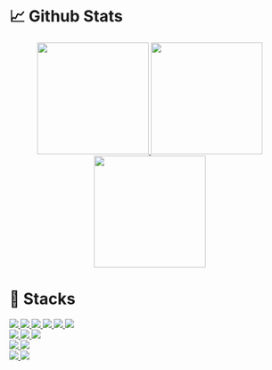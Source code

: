 # 📈 Github Stats

<div align="center">
    <div>
        <a href="#">      
            <img src="https://github-readme-stats.vercel.app/api?username=JB-Lee&show_icons=true&include_all_commits=true&count_private=true&line_height=27&title_color=fc0036&icon_color=fc0036" height="200px"/>
            <img src="https://github-readme-stats.vercel.app/api/top-langs?username=JB-Lee&count_private=true&langs_count=3&title_color=fc0036" height="200px"/>
        </a>
        <a href="https://profile.codersrank.io/user/jb-lee">
            <img src="https://cr-ss-service.azurewebsites.net/api/ScreenShot?widget=summary&username=JB-Lee&badges=3&branding=false&style=--header-bg-color:%23fc0036" height="200px"/>
        </a>
    </div>  
</div>

# 🧱 Stacks
<a href="#">
    <img src="https://img.shields.io/badge/Python-3766AB?style=flat-square&logo=Python&logoColor=white"/>
    <img src="https://img.shields.io/badge/PyTorch-EE4C2C?style=flat-square&logo=PyTorch&logoColor=white"/>
    <img src="https://img.shields.io/badge/PyTorch Lightning-792EE5?style=flat-square&logo=PyTorch Lightning&logoColor=white"/>
    <img src="https://img.shields.io/badge/NumPy-013243?style=flat-square&logo=NumPy&logoColor=white"/>
    <img src="https://img.shields.io/badge/FastAPI-009688?style=flat-square&logo=FastAPI&logoColor=white"/>
    <img src="https://img.shields.io/badge/Flask-000000?style=flat-square&logo=Flask&logoColor=white"/>
</a><br/>

<a href="#">
    <img src="https://img.shields.io/badge/JavaScript-F7DF1E?style=flat-square&logo=JavaScript&logoColor=white"/>
    <img src="https://img.shields.io/badge/Node.js-339933?style=flat-square&logo=Node.js&logoColor=white"/>
    <img src="https://img.shields.io/badge/React.js-61DAFB?style=flat-square&logo=React&logoColor=white"/>
</a><br/>

<a href="#">
    <img src="https://img.shields.io/badge/Java-007396?style=flat-square&logo=Java&logoColor=white"/>
    <img src="https://img.shields.io/badge/Android-3DDC84?style=flat-square&logo=Android&logoColor=white"/>
</a><br/>

<a href="#">
    <img src="https://img.shields.io/badge/SQLite-003B57?style=flat-square&logo=SQLite&logoColor=white"/>
    <img src="https://img.shields.io/badge/PostgreSQL-4169E1?style=flat-square&logo=PostgreSQL&logoColor=white"/>
</a><br/>
